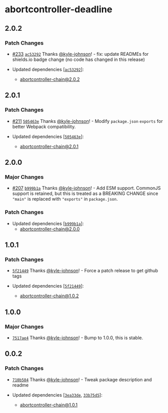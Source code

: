 # abortcontroller-deadline

## 2.0.2

### Patch Changes

- [#233](https://github.com/kyle-johnson/abortcontroller-utils/pull/233) [`ac53292`](https://github.com/kyle-johnson/abortcontroller-utils/commit/ac53292c966cddef2eb02b57a783b9f415303646) Thanks [@kyle-johnson](https://github.com/kyle-johnson)! - fix: update READMEs for shields.io badge change (no code has changed in this release)

- Updated dependencies [[`ac53292`](https://github.com/kyle-johnson/abortcontroller-utils/commit/ac53292c966cddef2eb02b57a783b9f415303646)]:
  - abortcontroller-chain@2.0.2

## 2.0.1

### Patch Changes

- [#211](https://github.com/kyle-johnson/abortcontroller-utils/pull/211) [`505463e`](https://github.com/kyle-johnson/abortcontroller-utils/commit/505463e96dc3845286c7ce75c79390338dd396ab) Thanks [@kyle-johnson](https://github.com/kyle-johnson)! - Modify `package.json` `exports` for better Webpack compatibility.

- Updated dependencies [[`505463e`](https://github.com/kyle-johnson/abortcontroller-utils/commit/505463e96dc3845286c7ce75c79390338dd396ab)]:
  - abortcontroller-chain@2.0.1

## 2.0.0

### Major Changes

- [#207](https://github.com/kyle-johnson/abortcontroller-utils/pull/207) [`b999b1a`](https://github.com/kyle-johnson/abortcontroller-utils/commit/b999b1a8731ba53cffedfa08df9d9180b05e4a1a) Thanks [@kyle-johnson](https://github.com/kyle-johnson)! - Add ESM support. CommonJS support is retained, but this is treated as a BREAKING CHANGE since `"main"` is replaced with `"exports"` in `package.json`.

### Patch Changes

- Updated dependencies [[`b999b1a`](https://github.com/kyle-johnson/abortcontroller-utils/commit/b999b1a8731ba53cffedfa08df9d9180b05e4a1a)]:
  - abortcontroller-chain@2.0.0

## 1.0.1

### Patch Changes

- [`5f21449`](https://github.com/kyle-johnson/abortcontroller-utils/commit/5f21449e85d2a92ec5e1eefc5b873f90d4ae796c) Thanks [@kyle-johnson](https://github.com/kyle-johnson)! - Force a patch release to get github tags

- Updated dependencies [[`5f21449`](https://github.com/kyle-johnson/abortcontroller-utils/commit/5f21449e85d2a92ec5e1eefc5b873f90d4ae796c)]:
  - abortcontroller-chain@1.0.2

## 1.0.0

### Major Changes

- [`7517ae4`](https://github.com/kyle-johnson/abortcontroller-utils/commit/7517ae41836b18a854fd06d603d7628fa6ee4a4e) Thanks [@kyle-johnson](https://github.com/kyle-johnson)! - Bump to 1.0.0, this is stable.

## 0.0.2

### Patch Changes

- [`710b584`](https://github.com/kyle-johnson/abortcontroller-utils/commit/710b58481963db6782e508efea4f028c7633fc45) Thanks [@kyle-johnson](https://github.com/kyle-johnson)! - Tweak package description and readme

- Updated dependencies [[`3ea33de`](https://github.com/kyle-johnson/abortcontroller-utils/commit/3ea33de03aebf7c9f0b9ae7e4b79f4f3f8a85180), [`33b75d5`](https://github.com/kyle-johnson/abortcontroller-utils/commit/33b75d549f9f97d79b8fa5708cc93661b4d697eb)]:
  - abortcontroller-chain@1.0.1
